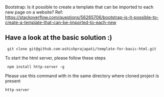 Bootstrap: Is it possible to create a template that can be imported to each new page on a website? 
Ref: https://stackoverflow.com/questions/56265706/bootstrap-is-it-possible-to-create-a-template-that-can-be-imported-to-each-new
## Have a look at the basic solution :)

```
 git clone git@github.com:ashishprajapati/template-for-basic-html.git
```

To start the html server, please follow these steps
```
 npm install http-server -g
```

Please use this command with in the same directory where cloned project is present
```
http-server
```
